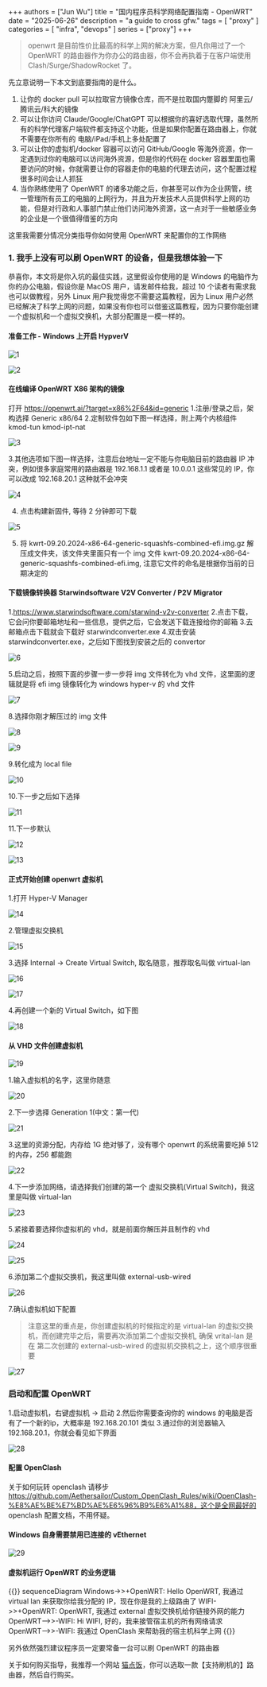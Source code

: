 +++
authors = ["Jun Wu"]
title = "国内程序员科学网络配置指南 - OpenWRT"
date = "2025-06-26"
description = "a guide to cross gfw."
tags = [
    "proxy"
]
categories = [
    "infra",
    "devops"
]
series = ["proxy"]
+++

> openwrt 是目前性价比最高的科学上网的解决方案，但凡你用过了一个 OpenWRT 的路由器作为你办公的路由器，你不会再执着于在客户端使用 Clash/Surge/ShadowRocket 了。

先立意说明一下本文到底要指南的是什么。

1. 让你的 docker pull 可以拉取官方镜像仓库，而不是拉取国内蹩脚的 阿里云/腾讯云/科大的镜像
2. 可以让你访问 Claude/Google/ChatGPT 可以根据你的喜好选取代理，虽然所有的科学代理客户端软件都支持这个功能，但是如果你配置在路由器上，你就不需要在你所有的 电脑/iPad/手机上多处配置了
3. 可以让你的虚拟机/docker 容器可以访问 GitHub/Google 等海外资源，你一定遇到过你的电脑可以访问海外资源，但是你的代码在 docker 容器里面也需要访问的时候，你就需要让你的容器走你的电脑的代理去访问，这个配置过程很多时间会让人抓狂
4. 当你熟练使用了 OpenWRT 的诸多功能之后，你甚至可以作为企业网管，统一管理所有员工的电脑的上网行为，并且为开发技术人员提供科学上网的功能，但是对行政和人事部门禁止他们访问海外资源，这一点对于一些敏感业务的企业是一个很值得借鉴的方向


这里我需要分情况分类指导你如何使用 OpenWRT 来配置你的工作网络

### 1. 我手上没有可以刷 OpenWRT 的设备，但是我想体验一下

恭喜你，本文将是你入坑的最佳实践，这里假设你使用的是 Windows 的电脑作为你的办公电脑，假设你是 MacOS 用户，请发邮件给我，超过 10 个读者有需求我也可以做教程，另外 Linux 用户我觉得您不需要这篇教程，因为 Linux 用户必然已经解决了科学上网的问题，如果没有你也可以借鉴这篇教程，因为只要你能创建一个虚拟机和一个虚拟交换机，大部分配置是一模一样的。


#### 准备工作 - Windows 上开启 HypverV


![1](/images/guides/openwrt-for-engineer/1.png)


![2](/images/guides/openwrt-for-engineer/2.png)


#### 在线编译 OpenWRT X86 架构的镜像

打开 https://openwrt.ai/?target=x86%2F64&id=generic
1.注册/登录之后，架构选择 Generic x86/64
2.定制软件包如下图一样选择，附上两个内核组件 kmod-tun kmod-ipt-nat

![3](/images/guides/openwrt-for-engineer/3.png)


3.其他选项如下图一样选择，注意后台地址一定不能与你电脑目前的路由器 IP 冲突，例如很多家庭常用的路由器是 192.168.1.1 或者是 10.0.0.1 这些常见的 IP，你可以改成 192.168.20.1 这种就不会冲突

![4](/images/guides/openwrt-for-engineer/4.png)

4. 点击构建新固件, 等待 2 分钟即可下载

![5](/images/guides/openwrt-for-engineer/5.png)

5. 将 kwrt-09.20.2024-x86-64-generic-squashfs-combined-efi.img.gz 解压成文件夹，该文件夹里面只有一个 img 文件 kwrt-09.20.2024-x86-64-generic-squashfs-combined-efi.img, 注意它文件的命名是根据你当前的日期决定的


#### 下载镜像转换器 Starwindsoftware V2V Converter / P2V Migrator

1.https://www.starwindsoftware.com/starwind-v2v-converter
2.点击下载，它会问你要邮箱地址和一些信息，提供之后，它会发送下载连接给你的邮箱
3.去邮箱点击下载就会下载好 starwindconverter.exe
4.双击安装 starwindconverter.exe，之后如下图找到安装之后的 convertor

![6](/images/guides/openwrt-for-engineer/6.png)

5.启动之后，按照下面的步骤一步一步将 img 文件转化为 vhd 文件，这里面的逻辑就是将 efi img 镜像转化为 windows hyper-v 的 vhd 文件

![7](/images/guides/openwrt-for-engineer/7.png)

8.选择你刚才解压过的 img 文件

![8](/images/guides/openwrt-for-engineer/8.png)

![9](/images/guides/openwrt-for-engineer/9.png)

9.转化成为 local file


![10](/images/guides/openwrt-for-engineer/10.png)

10.下一步之后如下选择

![11](/images/guides/openwrt-for-engineer/11.png)

11.下一步默认

![12](/images/guides/openwrt-for-engineer/12.png)

![13](/images/guides/openwrt-for-engineer/13.png)

#### 正式开始创建 openwrt 虚拟机

1.打开 Hyper-V Manager

![14](/images/guides/openwrt-for-engineer/14.png)

2.管理虚拟交换机

![15](/images/guides/openwrt-for-engineer/15.png)

3.选择 Internal -> Create Virtual Switch, 取名随意，推荐取名叫做 virtual-lan

![16](/images/guides/openwrt-for-engineer/16.png)

![17](/images/guides/openwrt-for-engineer/17.png)

4.再创建一个新的 Virtual Switch，如下图

![18](/images/guides/openwrt-for-engineer/18.png)

#### 从 VHD 文件创建虚拟机

![19](/images/guides/openwrt-for-engineer/19.png)

1.输入虚拟机的名字，这里你随意

![20](/images/guides/openwrt-for-engineer/20.png)

2.下一步选择 Generation 1(中文：第一代)

![21](/images/guides/openwrt-for-engineer/21.png)

3.这里的资源分配，内存给 1G 绝对够了，没有哪个 openwrt 的系统需要吃掉 512 的内存，256 都能跑

![22](/images/guides/openwrt-for-engineer/22.png)

4.下一步添加网络，请选择我们创建的第一个 虚拟交换机(Virtual Switch)，我这里是叫做 virtual-lan

![23](/images/guides/openwrt-for-engineer/23.png)



5.紧接着要选择你虚拟机的 vhd，就是前面你解压并且制作的 vhd 

![24](/images/guides/openwrt-for-engineer/24.png)

![25](/images/guides/openwrt-for-engineer/25.png)

6.添加第二个虚拟交换机，我这里叫做 external-usb-wired

![26](/images/guides/openwrt-for-engineer/26.png)

7.确认虚拟机如下配置

> 注意这里的重点是，你创建虚拟机的时候指定的是 virtual-lan 的虚拟交换机，而创建完毕之后，需要再次添加第二个虚拟交换机, 确保 vrital-lan 是在 第二次创建的 external-usb-wired 的虚拟机交换机之上，这个顺序很重要


![27](/images/guides/openwrt-for-engineer/27.png)

### 启动和配置 OpenWRT

1.启动虚拟机，右键虚拟机 -> 启动
2.然后你需要查询你的 windows 的电脑是否有了一个新的ip，大概率是 192.168.20.101 类似
3.通过你的浏览器输入 192.168.20.1，你就会看见如下界面

![28](/images/guides/openwrt-for-engineer/28.png)

#### 配置 OpenClash

关于如何玩转 openclash 请移步 https://github.com/Aethersailor/Custom_OpenClash_Rules/wiki/OpenClash-%E8%AE%BE%E7%BD%AE%E6%96%B9%E6%A1%88，这个是全网最好的 openclash 配置文档，不用怀疑。

#### Windows 自身需要禁用已连接的 vEthernet

![29](/images/guides/openwrt-for-engineer/29.png)


#### 虚拟机运行 OpenWRT 的业务逻辑

{{<mermaid>}}
sequenceDiagram
    Windows->>+OpenWRT: Hello OpenWRT, 我通过 virtual lan 来获取你给我分配的 IP，现在你是我的上级路由了
    WIFI->>+OpenWRT: OpenWRT, 我通过 external 虚拟交换机给你链接外网的能力
    OpenWRT-->>-WIFI: Hi WIFI, 好的，我来接管宿主机的所有网络请求
    OpenWRT-->>-WIFI: 我通过 OpenClash 来帮助我的宿主机科学上网
{{</mermaid>}}

另外依然强烈建议程序员一定要常备一台可以刷 OpenWRT 的路由器

关于如何购买指导，我推荐一个网站 [猫点饭](https://mao.fan/)，你可以选取一款【支持刷机的】路由器，然后自行购买。

